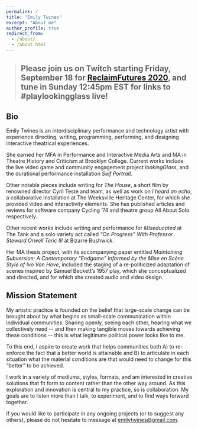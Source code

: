 ```yaml
---
permalink: /
title: "Emily Twines"
excerpt: "About me"
author_profile: true
redirect_from: 
  - /about/
  - /about.html
---
```

> ## Please join us on Twitch starting Friday, September 18 for [ReclaimFutures 2020](https://reclaimfutures.org/rf2020/watch/), and tune in Sunday 12:45pm EST for links to #playlookingglass live! 


## Bio
Emily Twines is an interdisciplinary performance and technology artist with experience directing, writing, programming, performing, and designing interactive theatrical experiences. 

She earned her MFA in Performance and Interactive Media Arts and MA in Theatre History and Criticism at Brooklyn College. Current works include the live video game and community engagement project _lookingGlass_, and the durational performance installation _Self Portrait_.

Other notable pieces include writing for _The House_, a short film by renowned director Cyril Teste and team, as well as work on _I heard an echo_, a collaborative installation at The Weeksville Heritage Center, for which she provided video and interactivity elements. She has published articles and reviews for software company Cycling ’74 and theatre group All About Solo respectively. 

Other recent works include writing and performance for _Miseducated_ at The Tank and a solo variety act called _“On Progress” With Professor Steward Orwell Teric III_ at Bizarre Bushwick. 

Her MA thesis project, with its accompanying paper entitled _Maintaining Subversion: A Contemporary “Endgame” Informed by the Mise en Scène Style of Ivo Van Hove_, included the staging of a re-politicized adaptation of scenes inspired by Samuel Beckett’s 1957 play, which she conceptualized and directed, and for which she created audio and video design.


## Mission Statement
My artistic practice is founded on the belief that large-scale change can be brought about by what begins as small-scale communication within individual communities. Sharing openly, seeing each other, hearing what we collectively need -- and then making tangible moves towards achieving these conditions -- this is what legitimate political power looks like to me.

To this end, I aspire to create work that helps communities both A) to re-enforce the fact that a better world is attainable and B) to articulate in each situation what the material conditions are that would need to change for this “better” to be achieved.

I work in a variety of mediums, styles, formats, and am interested in creative solutions that fit form to content rather than the other way around. As this exploration and innovation is central to my practice, so is collaboration. My goals are to listen more than I talk, to experiment, and to find ways forward together.

If you would like to participate in any ongoing projects (or to suggest any others), please do not hesitate to message at emilytwines@gmail.com.